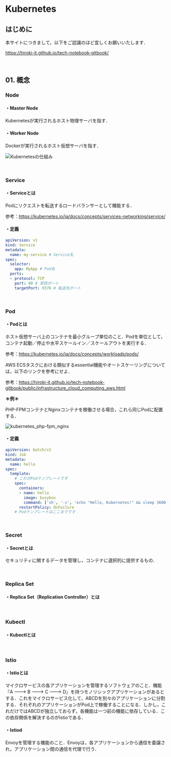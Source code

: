 # Kubernetes

## はじめに

本サイトにつきまして，以下をご認識のほど宜しくお願いいたします．

https://hiroki-it.github.io/tech-notebook-gitbook/

<br>

## 01. 概念

### Node

#### ・Master Node

Kubernetesが実行されるホスト物理サーバを指す．

#### ・Worker Node

Dockerが実行されるホスト仮想サーバを指す．

![Kubernetesの仕組み](https://raw.githubusercontent.com/hiroki-it/tech-notebook/master/images/Kubernetesの仕組み.png)

<br>

### Service

#### ・Serviceとは

Podにリクエストを転送するロードバランサーとして機能する．

参考：https://kubernetes.io/ja/docs/concepts/services-networking/service/

#### ・定義

```yaml
apiVersion: v1
kind: Service
metadata:
  name: my-service # Service名
spec:
  selector:
    app: MyApp # Pod名
  ports:
  - protocol: TCP
    port: 80 # 受信ポート
    targetPort: 9376 # 転送先ポート
```

<br>

### Pod

#### ・Podとは

ホスト仮想サーバ上のコンテナを最小グループ単位のこと．Podを単位として，コンテナ起動／停止や水平スケールイン／スケールアウトを実行する．

参考：https://kubernetes.io/ja/docs/concepts/workloads/pods/

AWS ECSタスクにおける類似するessential機能やオートスケーリングについては，以下のリンクを参考にせよ．

参考：https://hiroki-it.github.io/tech-notebook-gitbook/public/infrastructure_cloud_computing_aws.html

**＊例＊**

PHP-FPMコンテナとNginxコンテナを稼働させる場合，これら同じPodに配置する．

![kubernetes_php-fpm_nginx](https://raw.githubusercontent.com/hiroki-it/tech-notebook/master/images/kubernetes_php-fpm_nginx.png)

#### ・定義

```yaml
apiVersion: batch/v1
kind: Job
metadata:
  name: hello
spec:
  template:
    # これがPodテンプレートです
    spec:
      containers:
      - name: hello
        image: busybox
        command: ['sh', '-c', 'echo "Hello, Kubernetes!" && sleep 3600']
      restartPolicy: OnFailure
    # Podテンプレートはここまでです
```

<br>

### Secret

#### ・Secretとは

セキュリティに関するデータを管理し，コンテナに選択的に提供するもの．

<br>

### Replica Set

#### ・Replica Set（Replication Controller）とは

<br>

### Kubectl

#### ・Kubectlとは

<br>

### Istio

#### ・Istioとは

マイクロサービスの各アプリケーションを管理するソフトウェアのこと．機能『A ---> B ---> C ---> D』を持つモノリシックアプリケーションがあるとする．これをマイクロサービス化して，ABCDを別々のアプリケーションに分割する．それぞれのアプリケーションがPod上で稼働することになる．しかし，これだけではABCDが独立しておらず，各機能は一つ前の機能に依存している．この依存関係を解決するのがIstioである．

#### ・Istiod

Envoyを管理する機能のこと．Envoyは，各アプリケーションから通信を委譲され，アプリケーション間の通信を代理で行う．
